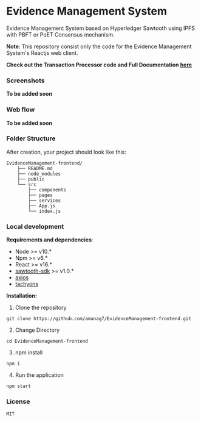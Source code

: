 # Evidence Management System

Evidence Management System based on Hyperledger Sawtooth using IPFS with PBFT or PoET Consensus mechanism.

**Note**: This repository consist only the code for the Evidence Management System's Reactjs web client.

**Check out the Transaction Processor code and Full Documentation [here](https://github.com/Shritesh99/Evidence-Management-System)**

### Screenshots

**To be added soon**

### Web flow

**To be added soon**

### Folder Structure

After creation, your project should look like this:

```
EvidenceManagement-frontend/
    ├── README.md
    ├── node_modules
    ├── public
    └── src
        ├── components
        ├── pages
        ├── services
        ├── App.js
        └── index.js
```

### Local development

**Requirements and dependencies**:

-    Node >= v10.\*
-    Npm >= v6.\*
-    React >= v16.\*
-    [sawtooth-sdk](https://github.com/hyperledger/sawtooth-sdk-javascript) >= v1.0.\*
-    [axios](https://github.com/axios/axios)
-    [tachyons](https://github.com/tachyons-css/tachyons)

**Installation:**

1. Clone the repository

```
git clone https://github.com/amanag7/EvidenceManagement-frontend.git
```

2. Change Directory

```
cd EvidenceManagement-frontend
```

3. npm install

```
npm i
```

4. Run the application

```
npm start
```

### License

```
MIT
```
